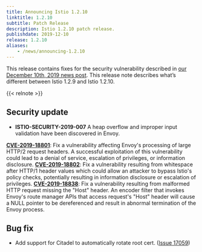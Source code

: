 ```yaml
---
title: Announcing Istio 1.2.10
linktitle: 1.2.10
subtitle: Patch Release
description: Istio 1.2.10 patch release.
publishdate: 2019-12-10
release: 1.2.10
aliases:
    - /news/announcing-1.2.10
---
```


This release contains fixes for the security vulnerability described in [our December 10th, 2019 news post](/news/security/istio-security-2019-007). This release note describes what’s different between Istio 1.2.9 and Istio 1.2.10.

{{< relnote >}}

## Security update

- **ISTIO-SECURITY-2019-007** A heap overflow and improper input validation have been discovered in Envoy.

__[CVE-2019-18801](https://cve.mitre.org/cgi-bin/cvename.cgi?name=CVE-2019-18801)__: Fix a vulnerability affecting Envoy's processing of large HTTP/2 request headers.  A successful exploitation of this vulnerability could lead to a denial of service, escalation of privileges, or information disclosure.
__[CVE-2019-18802](https://cve.mitre.org/cgi-bin/cvename.cgi?name=CVE-2019-18802)__: Fix a vulnerability resulting from whitespace after HTTP/1 header values which could allow an attacker to bypass Istio's policy checks, potentially resulting in information disclosure or escalation of privileges.
__[CVE-2019-18838](https://cve.mitre.org/cgi-bin/cvename.cgi?name=CVE-2019-18838)__: Fix a vulnerability resulting from malformed HTTP request missing the "Host" header. An encoder filter that invokes Envoy's route manager APIs that access request's "Host" header will cause a NULL pointer to be dereferenced and result in abnormal termination of the Envoy process.

## Bug fix

- Add support for Citadel to automatically rotate root cert. ([Issue 17059](https://github.com/istio/istio/issues/17059))
